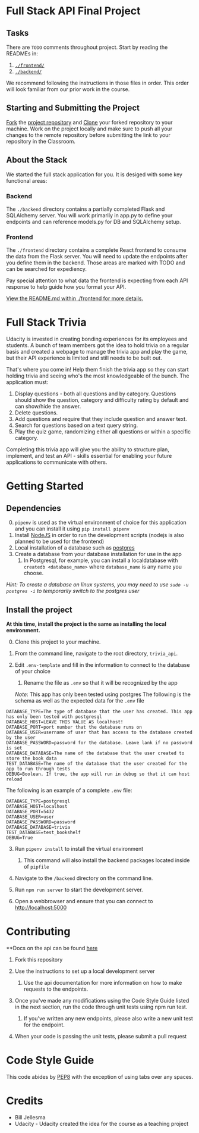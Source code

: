 # Full Stack API Final Project



## Tasks

There are `TODO` comments throughout project. Start by reading the READMEs in:

1. [`./frontend/`](./frontend/README.md)
2. [`./backend/`](./backend/README.md)

We recommend following the instructions in those files in order. This order will look familiar from our prior work in the course.

## Starting and Submitting the Project

[Fork](https://help.github.com/en/articles/fork-a-repo) the [project repository]() and [Clone](https://help.github.com/en/articles/cloning-a-repository) your forked repository to your machine. Work on the project locally and make sure to push all your changes to the remote repository before submitting the link to your repository in the Classroom. 

## About the Stack

We started the full stack application for you. It is desiged with some key functional areas:

### Backend

The `./backend` directory contains a partially completed Flask and SQLAlchemy server. You will work primarily in app.py to define your endpoints and can reference models.py for DB and SQLAlchemy setup. 

### Frontend

The `./frontend` directory contains a complete React frontend to consume the data from the Flask server. You will need to update the endpoints after you define them in the backend. Those areas are marked with TODO and can be searched for expediency. 

Pay special attention to what data the frontend is expecting from each API response to help guide how you format your API. 

[View the README.md within ./frontend for more details.](./frontend/README.md)


# Full Stack Trivia

Udacity is invested in creating bonding experiences for its employees and students. A bunch of team members got the idea to hold trivia on a regular basis and created a  webpage to manage the trivia app and play the game, but their API experience is limited and still needs to be built out. 

That's where you come in! Help them finish the trivia app so they can start holding trivia and seeing who's the most knowledgeable of the bunch. The application must:

1) Display questions - both all questions and by category. Questions should show the question, category and difficulty rating by default and can show/hide the answer. 
2) Delete questions.
3) Add questions and require that they include question and answer text.
4) Search for questions based on a text query string.
5) Play the quiz game, randomizing either all questions or within a specific category. 

Completing this trivia app will give you the ability to structure plan, implement, and test an API - skills essential for enabling your future applications to communicate with others. 

# Getting Started

## Dependencies

0. `pipenv` is used as the virtual environment of choice for this application and you can install it using `pip install pipenv`
1. Install [NodeJS](https://nodejs.org/en/download/) in order to run the development scripts (nodejs is also planned to be used for the frontend)
2. Local installation of a database such as [postgres](https://www.postgresql.org/download/)
3. Create a database from your database installation for use in the app
    1. In Postgresql, for example, you can install a localdatabase with `createdb <database_name>` where `database_name` is any name you choose.

*Hint: To create a database on linux systems, you may need to use `sudo -u postgres -i` to temporarily switch to the postgres user*

## Install the project

**At this time, install the project is the same as installing the local environment.**

0. Clone this project to your machine.

1. From the command line, navigate to the root directory, `trivia_api`.

2. Edit `.env-template` and fill in the information to connect to the database of your choice
    1. Rename the file as `.env` so that it will be recognized by the app
    
    *Note*: This app has only been tested using postgres
The following is the schema as well as the expected data for the `.env` file
```
DATABASE_TYPE=The type of database that the user has created. This app has only been tested with postgresql
DATABASE_HOST=LEAVE THIS VALUE AS localhost!
DATABASE_PORT=port number that the database runs on
DATABASE_USER=username of user that has access to the database created by the user
DATABASE_PASSWORD=password for the database. Leave lank if no password is set
DATABASE_DATABASE=The name of the database that the user created to store the book data
TEST_DATABASE=The name of the database that the user created for the app to run through tests
DEBUG=Boolean. If true, the app will run in debug so that it can host reload
```
The following is an example of a complete `.env` file:
```
DATABASE_TYPE=postgresql
DATABASE_HOST=localhost
DATABASE_PORT=5432
DATABASE_USER=user
DATABASE_PASSWORD=password
DATABASE_DATABASE=trivia
TEST_DATABASE=test_bookshelf
DEBUG=True
```

3. Run `pipenv install` to install the virtual environment
    1. This command will also install the backend packages located inside of `pipfile`

4. Navigate to the `/backend` directory on the command line.

5. Run `npm run server` to start the development server.

6. Open a webbrowser and ensure that you can connect to [http://localhost:5000](http://localhost:5000)

# Contributing

**Docs on the api can be found [here](./backend/api_reference.md)

1. Fork this repository

2. Use the instructions to set up a local development server
    1. Use the api documentation for more information on how to make requests to the endpoints.

3. Once you've made any modifications using the Code Style Guide listed in the next section, run the code through unit tests using npm run test.
    1. If you've written any new endpoints, please also write a new unit test for the endpoint.
4. When your code is passing the unit tests, please submit a pull request

# Code Style Guide

This code abides by [PEP8](https://www.python.org/dev/peps/pep-0008/) with the exception of using tabs over any spaces.

# Credits

* Bill Jellesma
* Udacity - Udacity created the idea for the course as a teaching project


